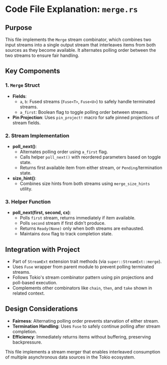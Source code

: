 # Code File Explanation: `merge.rs`

## Purpose
This file implements the `Merge` stream combinator, which combines two input streams into a single output stream that interleaves items from both sources as they become available. It alternates polling order between the two streams to ensure fair handling.

## Key Components

### 1. `Merge` Struct
- **Fields**:
  - `a`, `b`: Fused streams (`Fuse<T>`, `Fuse<U>`) to safely handle terminated streams.
  - `a_first`: Boolean flag to toggle polling order between streams.
- **Pin Projection**: Uses `pin_project!` macro for safe pinned projections of stream fields.

### 2. Stream Implementation
- **poll_next()**:
  - Alternates polling order using `a_first` flag.
  - Calls helper `poll_next()` with reordered parameters based on toggle state.
  - Returns first available item from either stream, or `Pending`/termination state.
- **size_hint()**:
  - Combines size hints from both streams using `merge_size_hints` utility.

### 3. Helper Function
- **poll_next(first, second, cx)**:
  - Polls `first` stream, returns immediately if item available.
  - Polls `second` stream if first didn't produce.
  - Returns `Ready(None)` only when both streams are exhausted.
  - Maintains `done` flag to track completion state.

## Integration with Project
- Part of `StreamExt` extension trait methods (via `super::StreamExt::merge`).
- Uses `Fuse` wrapper from parent module to prevent polling terminated streams.
- Follows Tokio's stream combinator pattern using pin projections and poll-based execution.
- Complements other combinators like `chain`, `then`, and `take` shown in related context.

## Design Considerations
- **Fairness**: Alternating polling order prevents starvation of either stream.
- **Termination Handling**: Uses `Fuse` to safely continue polling after stream completion.
- **Efficiency**: Immediately returns items without buffering, preserving backpressure.

This file implements a stream merger that enables interleaved consumption of multiple asynchronous data sources in the Tokio ecosystem.  